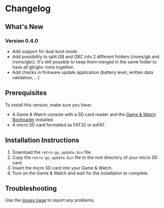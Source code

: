 # Changelog

## What's New

### Version 0.4.0
- Add support for dual boot mode
- Add possibility to split GB and GBC into 2 different folders (/roms/gb and /roms/gbc). It's still possible to keep them merged in the same folder to have all gb/gbc roms together.
- Add checks in firmware update application (battery level, written data validation, ...)

## Prerequisites
To install this version, make sure you have:
- A Game & Watch console with a SD card reader and the [Game & Watch Bootloader](https://github.com/sylverb/game-and-watch-bootloader) installed.
- A micro SD card formatted as FAT32 or exFAT.

## Installation Instructions
1. Download the `retro-go_update.bin` file.
2. Copy the `retro-go_update.bin` file to the root directory of your micro SD card.
3. Insert the micro SD card into your Game & Watch.
4. Turn on the Game & Watch and wait for the installation to complete.

## Troubleshooting
Use the [issues page](https://github.com/sylverb/game-and-watch-retro-go-sd/issues) to report any problems.
